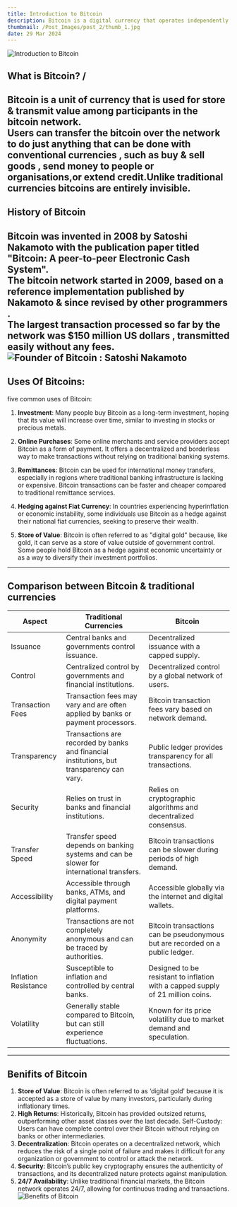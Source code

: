 ```yaml
---
title: Introduction to Bitcoin
description: Bitcoin is a digital currency that operates independently of a central authority, using decentralized technology called blockchain. It allows peer-to-peer transactions without the need for intermediaries like banks.
thumbnail: /Post_Images/post_2/thumb_1.jpg
date: 29 Mar 2024
---
```

![Introduction to Bitcoin](/Post_Images/post_2/thumb2.jpg)
## What is Bitcoin? /
Bitcoin is a unit of currency that is used for store & transmit value among participants in the bitcoin network.\
Users can transfer the bitcoin over the network to do just anything that can be done with conventional currencies , such as buy & sell goods , send money to people or organisations,or extend credit.Unlike traditional currencies bitcoins are entirely invisible.
---
## History of Bitcoin
Bitcoin was invented in 2008 by Satoshi Nakamoto with the publication paper titled "Bitcoin: A peer-to-peer Electronic Cash System".\
The bitcoin network started in  2009, based on a reference implementation published by Nakamoto & since revised by other programmers .\
The largest transaction processed so far by the network was $150 million US dollars , transmitted easily without any fees.
![Founder of Bitcoin : Satoshi Nakamoto](/Post_Images/post_2/image_1.jpg)
---
## Uses Of Bitcoins:
 five common uses of Bitcoin:
1. **Investment**: Many people buy Bitcoin as a long-term investment, hoping that its value will increase over time, similar to investing in stocks or precious metals.

2. **Online Purchases**: Some online merchants and service providers accept Bitcoin as a form of payment. It offers a decentralized and borderless way to make transactions without relying on traditional banking systems.

3. **Remittances**: Bitcoin can be used for international money transfers, especially in regions where traditional banking infrastructure is lacking or expensive. Bitcoin transactions can be faster and cheaper compared to traditional remittance services.

4. **Hedging against Fiat Currency**: In countries experiencing hyperinflation or economic instability, some individuals use Bitcoin as a hedge against their national fiat currencies, seeking to preserve their wealth.

5. **Store of Value**: Bitcoin is often referred to as "digital gold" because, like gold, it can serve as a store of value outside of government control. Some people hold Bitcoin as a hedge against economic uncertainty or as a way to diversify their investment portfolios.
---
## Comparison between Bitcoin & traditional currencies 
| Aspect                      | Traditional Currencies                               | Bitcoin                                               |
|-----------------------------|------------------------------------------------------|-------------------------------------------------------|
| Issuance                    | Central banks and governments control issuance.      | Decentralized issuance with a capped supply.          |
| Control                     | Centralized control by governments and financial institutions. | Decentralized control by a global network of users.   |
| Transaction Fees            | Transaction fees may vary and are often applied by banks or payment processors. | Bitcoin transaction fees vary based on network demand. |
| Transparency                | Transactions are recorded by banks and financial institutions, but transparency can vary. | Public ledger provides transparency for all transactions. |
| Security                    | Relies on trust in banks and financial institutions. | Relies on cryptographic algorithms and decentralized consensus. |
| Transfer Speed              | Transfer speed depends on banking systems and can be slower for international transfers. | Bitcoin transactions can be slower during periods of high demand. |
| Accessibility               | Accessible through banks, ATMs, and digital payment platforms. | Accessible globally via the internet and digital wallets. |
| Anonymity                   | Transactions are not completely anonymous and can be traced by authorities. | Bitcoin transactions can be pseudonymous but are recorded on a public ledger. |
| Inflation Resistance        | Susceptible to inflation and controlled by central banks. | Designed to be resistant to inflation with a capped supply of 21 million coins. |
| Volatility                  | Generally stable compared to Bitcoin, but can still experience fluctuations. | Known for its price volatility due to market demand and speculation. |
---
## Benifits of Bitcoin
1. **Store of Value**: Bitcoin is often referred to as ‘digital gold’ because it is accepted as a store of value by many investors, particularly during inflationary times.
2. **High Returns**: Historically, Bitcoin has provided outsized returns, outperforming other asset classes over the last decade.
Self-Custody: Users can have complete control over their Bitcoin without relying on banks or other intermediaries.
3. **Decentralization**: Bitcoin operates on a decentralized network, which reduces the risk of a single point of failure and makes it difficult for any organization or government to control or attack the network.
4. **Security**: Bitcoin’s public key cryptography ensures the authenticity of transactions, and its decentralized nature protects against manipulation.
5. **24/7 Availability**: Unlike traditional financial markets, the Bitcoin network operates 24/7, allowing for continuous trading and transactions.
![Benefits of Bitcoin](/Post_Images/post_2/image_2.jpg)